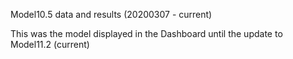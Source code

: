 Model10.5 data and results (20200307 - current)

This was the model displayed in the Dashboard until the update to Model11.2 (current)

